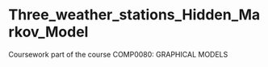 # Three_weather_stations_Hidden_Markov_Model
Coursework part of the course COMP0080: GRAPHICAL MODELS

